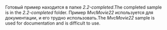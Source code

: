 <span data-ttu-id="71279-101">Готовый пример находится в папке *2.2-completed*.</span><span class="sxs-lookup"><span data-stu-id="71279-101">The completed sample is in the *2.2-completed* folder.</span></span> <span data-ttu-id="71279-102">Пример *MvcMovie22* используется для документации, и его трудно использовать.</span><span class="sxs-lookup"><span data-stu-id="71279-102">The *MvcMovie22* sample is used for documentation and is difficult to use.</span></span>